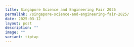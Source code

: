 ```yaml
---
title: Singapore Science and Engineering Fair 2025
permalink: /singapore-science-and-engineering-fair-2025/
date: 2025-03-12
layout: post
description: ""
image: ""
variant: tiptap
---
```

